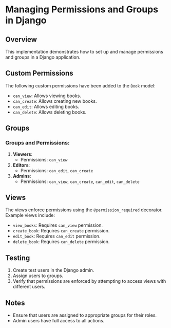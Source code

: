 # Managing Permissions and Groups in Django

## Overview

This implementation demonstrates how to set up and manage permissions and groups in a Django application.

## Custom Permissions

The following custom permissions have been added to the `Book` model:

- `can_view`: Allows viewing books.
- `can_create`: Allows creating new books.
- `can_edit`: Allows editing books.
- `can_delete`: Allows deleting books.

## Groups

### Groups and Permissions:

1. **Viewers**:
   - Permissions: `can_view`
2. **Editors**:
   - Permissions: `can_edit`, `can_create`
3. **Admins**:
   - Permissions: `can_view`, `can_create`, `can_edit`, `can_delete`

## Views

The views enforce permissions using the `@permission_required` decorator. Example views include:

- `view_books`: Requires `can_view` permission.
- `create_book`: Requires `can_create` permission.
- `edit_book`: Requires `can_edit` permission.
- `delete_book`: Requires `can_delete` permission.

## Testing

1. Create test users in the Django admin.
2. Assign users to groups.
3. Verify that permissions are enforced by attempting to access views with different users.

## Notes

- Ensure that users are assigned to appropriate groups for their roles.
- Admin users have full access to all actions.
